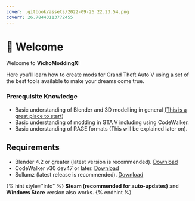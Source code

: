 ```yaml
---
cover: .gitbook/assets/2022-09-26 22.23.54.png
coverY: 26.78443113772455
---
```


# 👋 Welcome

Welcome to **VichoModdingX**!

Here you'll learn how to create mods for Grand Theft Auto V using a set of the best tools available to make your dreams come true.

### Prerequisite Knowledge

* Basic understanding of Blender and 3D modelling in general [(This is a great place to start](https://www.youtube.com/playlist?list=PLjEaoINr3zgFX8ZsChQVQsuDSjEqdWMAD))
* Basic understanding of modding in GTA V including using CodeWalker.
* Basic understanding of RAGE formats (This will be explained later on).

## Requirements

* Blender 4.2 or greater (latest version is recommended). [Download\
  ](http://www.blender.org/download/)
* CodeWalker v30 dev47 or later. [Download](https://cdn.discordapp.com/attachments/351357358460370944/1184283507749564456/CodeWalker30\_dev46.zip?ex=669660b7\&is=66950f37\&hm=413e7101ffc05107c8e94ab369b3b2a03200fd28f4085a6b7e3706f39561acb8&)
* Sollumz (latest release is recommended). [Download](https://github.com/Sollumz/Sollumz/releases/latest/download/Sollumz.zip)

{% hint style="info" %}
**Steam (recommended for auto-updates)** and **Windows Store** version also works.
{% endhint %}
